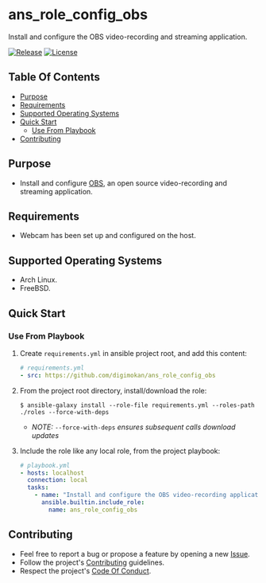 # ans_role_config_obs

Install and configure the OBS video-recording and streaming application.

[![Release](https://img.shields.io/github/release/digimokan/ans_role_config_obs.svg?label=release)](https://github.com/digimokan/ans_role_config_obs/releases/latest "Latest Release Notes")
[![License](https://img.shields.io/badge/license-MIT-blue.svg?label=license)](LICENSE.md "Project License")

## Table Of Contents

* [Purpose](#purpose)
* [Requirements](#requirements)
* [Supported Operating Systems](#supported-operating-systems)
* [Quick Start](#quick-start)
    * [Use From Playbook](#use-from-playbook)
* [Contributing](#contributing)

## Purpose

* Install and configure [OBS](https://obsproject.com/), an open source video-recording
  and streaming application.

## Requirements

* Webcam has been set up and configured on the host.

## Supported Operating Systems

* Arch Linux.
* FreeBSD.

## Quick Start

### Use From Playbook

1. Create `requirements.yml` in ansible project root, and add this content:

   ```yaml
   # requirements.yml
   - src: https://github.com/digimokan/ans_role_config_obs
   ```

2. From the project root directory, install/download the role:

   ```shell
   $ ansible-galaxy install --role-file requirements.yml --roles-path ./roles --force-with-deps
   ```

   * _NOTE:_ `--force-with-deps` _ensures subsequent calls download updates_

3. Include the role like any local role, from the project playbook:

   ```yaml
   # playbook.yml
   - hosts: localhost
     connection: local
     tasks:
       - name: "Install and configure the OBS video-recording application"
         ansible.builtin.include_role:
           name: ans_role_config_obs
   ```

## Contributing

* Feel free to report a bug or propose a feature by opening a new
  [Issue](https://github.com/digimokan/ans_role_config_obs/issues).
* Follow the project's [Contributing](CONTRIBUTING.md) guidelines.
* Respect the project's [Code Of Conduct](CODE_OF_CONDUCT.md).

